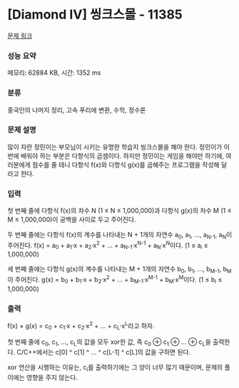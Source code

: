 # [Diamond IV] 씽크스몰 - 11385 

[문제 링크](https://www.acmicpc.net/problem/11385) 

### 성능 요약

메모리: 62884 KB, 시간: 1352 ms

### 분류

중국인의 나머지 정리, 고속 푸리에 변환, 수학, 정수론

### 문제 설명

<p>많이 자란 정민이는 부모님이 시키는 유명한 학습지 씽크스몰을 해야 한다. 정민이가 이번에 배워야 하는 부분은 다항식의 곱셈이다. 하지만 정민이는 게임을 해야만 하기에, 여러분에게 점수를 줄 테니 다항식 f(x)와 다항식 g(x)를 곱해주는 프로그램을 작성해 달라고 한다.</p>

### 입력 

 <p>첫 번째 줄에 다항식 f(x)의 차수 N (1 ≤ N ≤ 1,000,000)과 다항식 g(x)의 차수 M (1 ≤ M ≤ 1,000,000)이 공백을 사이로 두고 주어진다.</p>

<p>두 번째 줄에는 다항식 f(x)의 계수를 나타내는 N + 1개의 자연수 a<sub>0</sub>, a<sub>1</sub>, ..., a<sub>N-1</sub>, a<sub>N</sub>이 주어진다. f(x) = a<sub>0</sub> + a<sub>1</sub>·x + a<sub>2</sub>·x<sup>2</sup> + ... + a<sub>N-1</sub>·x<sup>N-1</sup> + a<sub>N</sub>·x<sup>N</sup>이다. (1 ≤ a<sub>i</sub> ≤ 1,000,000)</p>

<p>세 번째 줄에는 다항식 g(x)의 계수를 나타내는 M + 1개의 자연수 b<sub>0</sub>, b<sub>1</sub>, ..., b<sub>M-1</sub>, b<sub>M</sub>이 주어진다. g(x) = b<sub>0</sub> + b<sub>1</sub>·x + b<sub>2</sub>·x<sup>2</sup> + ... + b<sub>M-1</sub>·x<sup>M-1</sup> + b<sub>M</sub>·x<sup>M</sup>이다. (1 ≤ b<sub>i</sub> ≤ 1,000,000)</p>

### 출력 

 <p>f(x) × g(x) = c<sub>0</sub> + c<sub>1</sub>·x + c<sub>2</sub>·x<sup>2</sup> + ... + c<sub>L</sub>·x<sup>L</sup>라고 하자.</p>

<p>첫 번째 줄에 c<sub>0</sub>, c<sub>1</sub>, ..., c<sub>L</sub>의 값을 모두 xor한 값, 즉 c<sub>0</sub> ⊕ c<sub>1</sub> ⊕ ... ⊕ c<sub>L</sub>을 출력한다. C/C++에서는 c[0] ^ c[1] ^ ... ^ c[L-1] ^ c[L]의 값을 구하면 된다.</p>

<p>xor 연산을 시행하는 이유는, c<sub>i</sub>를 출력하기에는 그 양이 너무 많기 때문이며, 문제의 풀이에는 영향을 주지 않는다.</p>

<p> </p>

